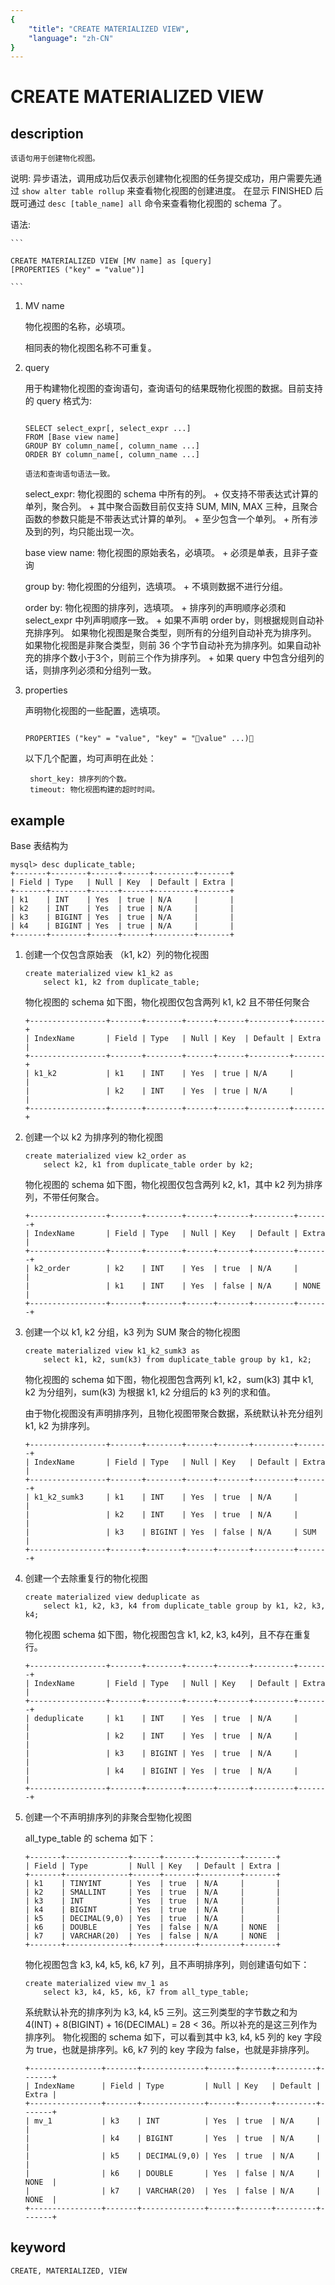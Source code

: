 ```yaml
---
{
    "title": "CREATE MATERIALIZED VIEW",
    "language": "zh-CN"
}
---
```


<!--
Licensed to the Apache Software Foundation (ASF) under one
or more contributor license agreements.  See the NOTICE file
distributed with this work for additional information
regarding copyright ownership.  The ASF licenses this file
to you under the Apache License, Version 2.0 (the
"License"); you may not use this file except in compliance
with the License.  You may obtain a copy of the License at

  http://www.apache.org/licenses/LICENSE-2.0

Unless required by applicable law or agreed to in writing,
software distributed under the License is distributed on an
"AS IS" BASIS, WITHOUT WARRANTIES OR CONDITIONS OF ANY
KIND, either express or implied.  See the License for the
specific language governing permissions and limitations
under the License.
-->

# CREATE MATERIALIZED VIEW

## description

    该语句用于创建物化视图。

说明: 
    异步语法，调用成功后仅表示创建物化视图的任务提交成功，用户需要先通过 ``` show alter table rollup ``` 来查看物化视图的创建进度。
    在显示 FINISHED 后既可通过 ``` desc [table_name] all ``` 命令来查看物化视图的 schema 了。
    
语法:

    ```

    CREATE MATERIALIZED VIEW [MV name] as [query]
    [PROPERTIES ("key" = "value")]

    ```

1. MV name
	
	物化视图的名称，必填项。
	
	相同表的物化视图名称不可重复。
	
2. query

	用于构建物化视图的查询语句，查询语句的结果既物化视图的数据。目前支持的 query 格式为:
	
	```
	
    SELECT select_expr[, select_expr ...]
    FROM [Base view name]
    GROUP BY column_name[, column_name ...]
    ORDER BY column_name[, column_name ...]
    
    语法和查询语句语法一致。
    
	```
	
	select_expr: 物化视图的 schema 中所有的列。
		+ 仅支持不带表达式计算的单列，聚合列。
		+ 其中聚合函数目前仅支持 SUM, MIN, MAX 三种，且聚合函数的参数只能是不带表达式计算的单列。
		+ 至少包含一个单列。
		+ 所有涉及到的列，均只能出现一次。
	
	base view name: 物化视图的原始表名，必填项。
		+ 必须是单表，且非子查询
	
	group by: 物化视图的分组列，选填项。
		+ 不填则数据不进行分组。
	
	order by: 物化视图的排序列，选填项。
		+ 排序列的声明顺序必须和 select_expr 中列声明顺序一致。
		+ 如果不声明 order by，则根据规则自动补充排序列。
		      如果物化视图是聚合类型，则所有的分组列自动补充为排序列。
		      如果物化视图是非聚合类型，则前 36 个字节自动补充为排序列。如果自动补充的排序个数小于3个，则前三个作为排序列。
		+ 如果 query 中包含分组列的话，则排序列必须和分组列一致。

3. properties

	声明物化视图的一些配置，选填项。
	
	```
	
	PROPERTIES ("key" = "value", "key" = "value" ...)
	
	```
	
	以下几个配置，均可声明在此处：
	
		short_key: 排序列的个数。
		timeout: 物化视图构建的超时时间。
		
## example

Base 表结构为

```
mysql> desc duplicate_table;
+-------+--------+------+------+---------+-------+
| Field | Type   | Null | Key  | Default | Extra |
+-------+--------+------+------+---------+-------+
| k1    | INT    | Yes  | true | N/A     |       |
| k2    | INT    | Yes  | true | N/A     |       |
| k3    | BIGINT | Yes  | true | N/A     |       |
| k4    | BIGINT | Yes  | true | N/A     |       |
+-------+--------+------+------+---------+-------+
```

1. 创建一个仅包含原始表 （k1, k2）列的物化视图

	```
	create materialized view k1_k2 as
	    select k1, k2 from duplicate_table;
	```
	
	物化视图的 schema 如下图，物化视图仅包含两列 k1, k2 且不带任何聚合
		
	```
	+-----------------+-------+--------+------+------+---------+-------+
	| IndexName       | Field | Type   | Null | Key  | Default | Extra |
	+-----------------+-------+--------+------+------+---------+-------+
	| k1_k2           | k1    | INT    | Yes  | true | N/A     |       |
	|                 | k2    | INT    | Yes  | true | N/A     |       |
	+-----------------+-------+--------+------+------+---------+-------+
	```
	
2. 创建一个以 k2 为排序列的物化视图
	
	```
	create materialized view k2_order as
	    select k2, k1 from duplicate_table order by k2;
	```
	
	物化视图的 schema 如下图，物化视图仅包含两列 k2, k1，其中 k2 列为排序列，不带任何聚合。
	
	```
	+-----------------+-------+--------+------+-------+---------+-------+
	| IndexName       | Field | Type   | Null | Key   | Default | Extra |
	+-----------------+-------+--------+------+-------+---------+-------+
	| k2_order        | k2    | INT    | Yes  | true  | N/A     |       |
	|                 | k1    | INT    | Yes  | false | N/A     | NONE  |
	+-----------------+-------+--------+------+-------+---------+-------+
	```
	
3. 创建一个以 k1, k2 分组，k3 列为 SUM 聚合的物化视图

	```
	create materialized view k1_k2_sumk3 as
	    select k1, k2, sum(k3) from duplicate_table group by k1, k2;
	```
	
	物化视图的 schema 如下图，物化视图包含两列 k1, k2，sum(k3) 其中 k1, k2 为分组列，sum(k3) 为根据 k1, k2 分组后的 k3 列的求和值。
	
	由于物化视图没有声明排序列，且物化视图带聚合数据，系统默认补充分组列 k1, k2 为排序列。
	
	```
	+-----------------+-------+--------+------+-------+---------+-------+
	| IndexName       | Field | Type   | Null | Key   | Default | Extra |
	+-----------------+-------+--------+------+-------+---------+-------+
	| k1_k2_sumk3     | k1    | INT    | Yes  | true  | N/A     |       |
	|                 | k2    | INT    | Yes  | true  | N/A     |       |
	|                 | k3    | BIGINT | Yes  | false | N/A     | SUM   |
	+-----------------+-------+--------+------+-------+---------+-------+
	```
	
4. 创建一个去除重复行的物化视图

	```
	create materialized view deduplicate as
	    select k1, k2, k3, k4 from duplicate_table group by k1, k2, k3, k4;
	```
	
	物化视图 schema 如下图，物化视图包含 k1, k2, k3, k4列，且不存在重复行。
	
	```
	+-----------------+-------+--------+------+-------+---------+-------+
	| IndexName       | Field | Type   | Null | Key   | Default | Extra |
	+-----------------+-------+--------+------+-------+---------+-------+
	| deduplicate     | k1    | INT    | Yes  | true  | N/A     |       |
	|                 | k2    | INT    | Yes  | true  | N/A     |       |
	|                 | k3    | BIGINT | Yes  | true  | N/A     |       |
	|                 | k4    | BIGINT | Yes  | true  | N/A     |       |
	+-----------------+-------+--------+------+-------+---------+-------+
	
	```
	
5. 创建一个不声明排序列的非聚合型物化视图

	all_type_table 的 schema 如下：
	
	```
	+-------+--------------+------+-------+---------+-------+
	| Field | Type         | Null | Key   | Default | Extra |
	+-------+--------------+------+-------+---------+-------+
	| k1    | TINYINT      | Yes  | true  | N/A     |       |
	| k2    | SMALLINT     | Yes  | true  | N/A     |       |
	| k3    | INT          | Yes  | true  | N/A     |       |
	| k4    | BIGINT       | Yes  | true  | N/A     |       |
	| k5    | DECIMAL(9,0) | Yes  | true  | N/A     |       |
	| k6    | DOUBLE       | Yes  | false | N/A     | NONE  |
	| k7    | VARCHAR(20)  | Yes  | false | N/A     | NONE  |
	+-------+--------------+------+-------+---------+-------+
	```
	
	物化视图包含 k3, k4, k5, k6, k7 列，且不声明排序列，则创建语句如下：

	```
	create materialized view mv_1 as
	    select k3, k4, k5, k6, k7 from all_type_table;
	```
	
	系统默认补充的排序列为 k3, k4, k5 三列。这三列类型的字节数之和为 4(INT) + 8(BIGINT) + 16(DECIMAL) = 28 < 36。所以补充的是这三列作为排序列。
	物化视图的 schema 如下，可以看到其中 k3, k4, k5 列的 key 字段为 true，也就是排序列。k6, k7 列的 key 字段为 false，也就是非排序列。
	
	```
	+----------------+-------+--------------+------+-------+---------+-------+
	| IndexName      | Field | Type         | Null | Key   | Default | Extra |
	+----------------+-------+--------------+------+-------+---------+-------+
	| mv_1           | k3    | INT          | Yes  | true  | N/A     |       |
	|                | k4    | BIGINT       | Yes  | true  | N/A     |       |
	|                | k5    | DECIMAL(9,0) | Yes  | true  | N/A     |       |
	|                | k6    | DOUBLE       | Yes  | false | N/A     | NONE  |
	|                | k7    | VARCHAR(20)  | Yes  | false | N/A     | NONE  |
	+----------------+-------+--------------+------+-------+---------+-------+
	```
	
	
## keyword
    CREATE, MATERIALIZED, VIEW
